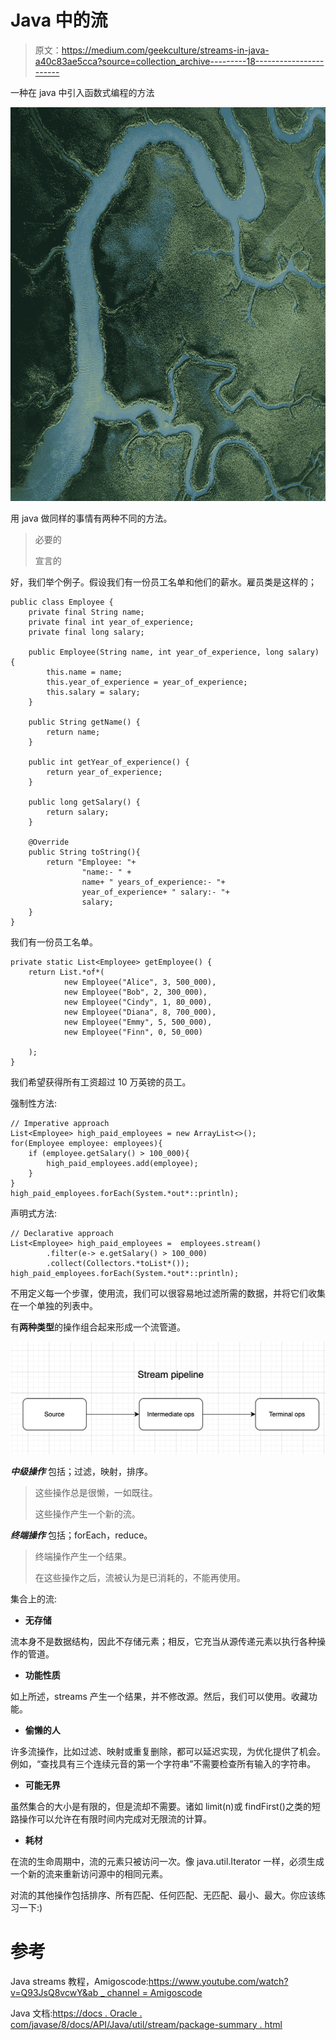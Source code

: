 # Java 中的流

> 原文：<https://medium.com/geekculture/streams-in-java-a40c83ae5cca?source=collection_archive---------18----------------------->

一种在 java 中引入函数式编程的方法

![](img/f9af31361d98f66134d6ddfa03a303ba.png)

用 java 做同样的事情有两种不同的方法。

> 必要的
> 
> 宣言的

好，我们举个例子。假设我们有一份员工名单和他们的薪水。雇员类是这样的；

```
public class Employee {
    private final String name;
    private final int year_of_experience;
    private final long salary;

    public Employee(String name, int year_of_experience, long salary) {
        this.name = name;
        this.year_of_experience = year_of_experience;
        this.salary = salary;
    }

    public String getName() {
        return name;
    }

    public int getYear_of_experience() {
        return year_of_experience;
    }

    public long getSalary() {
        return salary;
    }

    @Override
    public String toString(){
        return "Employee: "+
                "name:- " +
                name+ " years_of_experience:- "+
                year_of_experience+ " salary:- "+
                salary;
    }
}
```

我们有一份员工名单。

```
private static List<Employee> getEmployee() {
    return List.*of*(
            new Employee("Alice", 3, 500_000),
            new Employee("Bob", 2, 300_000),
            new Employee("Cindy", 1, 80_000),
            new Employee("Diana", 8, 700_000),
            new Employee("Emmy", 5, 500_000),
            new Employee("Finn", 0, 50_000)

    );
}
```

我们希望获得所有工资超过 10 万英镑的员工。

强制性方法:

```
// Imperative approach
List<Employee> high_paid_employees = new ArrayList<>();
for(Employee employee: employees){
    if (employee.getSalary() > 100_000){
        high_paid_employees.add(employee);
    }
}
high_paid_employees.forEach(System.*out*::println);
```

声明式方法:

```
// Declarative approach
List<Employee> high_paid_employees =  employees.stream()
        .filter(e-> e.getSalary() > 100_000)
        .collect(Collectors.*toList*());
high_paid_employees.forEach(System.*out*::println);
```

不用定义每一个步骤，使用流，我们可以很容易地过滤所需的数据，并将它们收集在一个单独的列表中。

有**两种类型**的操作组合起来形成一个流管道。

![](img/352433920cf23449f0692b89b7bfbbcb.png)

***中级操作*** 包括；过滤，映射，排序。

> 这些操作总是很懒，一如既往。
> 
> 这些操作产生一个新的流。

***终端操作*** 包括；forEach，reduce。

> 终端操作产生一个结果。
> 
> 在这些操作之后，流被认为是已消耗的，不能再使用。

集合上的流:

*   **无存储**

流本身不是数据结构，因此不存储元素；相反，它充当从源传递元素以执行各种操作的管道。

*   **功能性质**

如上所述，streams 产生一个结果，并不修改源。然后，我们可以使用。收藏功能。

*   **偷懒的人**

许多流操作，比如过滤、映射或重复删除，都可以延迟实现，为优化提供了机会。例如，“查找具有三个连续元音的第一个字符串”不需要检查所有输入的字符串。

*   **可能无界**

虽然集合的大小是有限的，但是流却不需要。诸如 limit(n)或 findFirst()之类的短路操作可以允许在有限时间内完成对无限流的计算。

*   **耗材**

在流的生命周期中，流的元素只被访问一次。像 java.util.Iterator 一样，必须生成一个新的流来重新访问源中的相同元素。

对流的其他操作包括排序、所有匹配、任何匹配、无匹配、最小、最大。你应该练习一下:)

# 参考

Java streams 教程，Amigoscode:[https://www.youtube.com/watch?v=Q93JsQ8vcwY&ab _ channel = Amigoscode](https://www.youtube.com/watch?v=Q93JsQ8vcwY&ab_channel=Amigoscode)

Java 文档:[https://docs . Oracle . com/javase/8/docs/API/Java/util/stream/package-summary . html](https://docs.oracle.com/javase/8/docs/api/java/util/stream/package-summary.html)